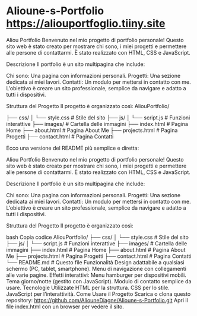 # Alioune-s-Portfolio   https://aliouportfoglio.tiiny.site
Aliou Portfolio
Benvenuto nel mio progetto di portfolio personale!
Questo sito web è stato creato per mostrare chi sono, i miei progetti e permettere alle persone di contattarmi. È stato realizzato con HTML, CSS e JavaScript.

Descrizione
Il portfolio è un sito multipagina che include:

Chi sono: Una pagina con informazioni personali.
Progetti: Una sezione dedicata ai miei lavori.
Contatti: Un modulo per mettersi in contatto con me.
L’obiettivo è creare un sito professionale, semplice da navigare e adatto a tutti i dispositivi.

Struttura del Progetto
Il progetto è organizzato così:
AliouPortfolio/

├── css/
│   └── style.css        # Stile del sito
├── js/
│   └── script.js        # Funzioni interattive
├── images/              # Cartella delle immagini
├── index.html           # Pagina Home
├── about.html           # Pagina About Me
├── projects.html        # Pagina Progetti
├── contact.html         # Pagina Contatti

Ecco una versione del README più semplice e diretta:

Aliou Portfolio
Benvenuto nel mio progetto di portfolio personale!
Questo sito web è stato creato per mostrare chi sono, i miei progetti e permettere alle persone di contattarmi. È stato realizzato con HTML, CSS e JavaScript.

Descrizione
Il portfolio è un sito multipagina che include:

Chi sono: Una pagina con informazioni personali.
Progetti: Una sezione dedicata ai miei lavori.
Contatti: Un modulo per mettersi in contatto con me.
L’obiettivo è creare un sito professionale, semplice da navigare e adatto a tutti i dispositivi.

Struttura del Progetto
Il progetto è organizzato così:

bash
Copia codice
AliouPortfolio/
├── css/
│   └── style.css        # Stile del sito
├── js/
│   └── script.js        # Funzioni interattive
├── images/              # Cartella delle immagini
├── index.html           # Pagina Home
├── about.html           # Pagina About Me
├── projects.html        # Pagina Progetti
├── contact.html         # Pagina Contatti
└── README.md            # Questo file
Funzionalità
Design adattabile a qualsiasi schermo (PC, tablet, smartphone).
Menu di navigazione con collegamenti alle varie pagine.
Effetti interattivi:
Menu hamburger per dispositivi mobili.
Tema giorno/notte (gestito con JavaScript).
Modulo di contatto semplice da usare.
Tecnologie Utilizzate
HTML per la struttura.
CSS per lo stile.
JavaScript per l’interattività.
Come Usare il Progetto
Scarica o clona questo repository: https://github.com/AliouneDiagne/Alioune-s-Portfolio.git
Apri il file index.html con un browser per vedere il sito.

